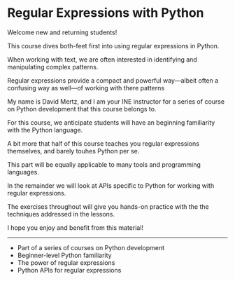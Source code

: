 # Regular Expressions with Python

Welcome new and returning students!  

This course dives both-feet first into using regular expressions in Python. 

When working with text, we are often interested in identifying and manipulating complex patterns. 

Regular expressions provide a compact and powerful way—albeit often a confusing way as well—of working with there patterns

My name is David Mertz, and I am your INE instructor for a series of course on Python development that this course belongs to.

For this course, we anticipate students will have an beginning familiarity with the Python language. 

A bit more that half of this course teaches you regular expressions themselves, and barely touhes Python per se.

This part will be equally applicable to many tools and programming languages. 

In the remainder we will look at APIs specific to Python for working with regular expressions.

The exercises throughout will give you hands-on practice with the the techniques addressed in the lessons.

I hope you enjoy and benefit from this material!

---

* Part of a series of courses on Python development
* Beginner-level Python familiarity
* The power of regular expressions
* Python APIs for regular expressions
